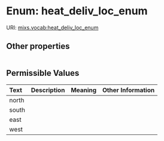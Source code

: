 
# Enum: heat_deliv_loc_enum




URI: [mixs.vocab:heat_deliv_loc_enum](https://w3id.org/mixs/vocab/heat_deliv_loc_enum)


## Other properties

|  |  |  |
| --- | --- | --- |

## Permissible Values

| Text | Description | Meaning | Other Information |
| :--- | :---: | :---: | ---: |
| north |  |  |  |
| south |  |  |  |
| east |  |  |  |
| west |  |  |  |


